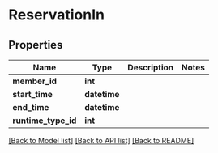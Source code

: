 # ReservationIn


## Properties
Name | Type | Description | Notes
------------ | ------------- | ------------- | -------------
**member_id** | **int** |  | 
**start_time** | **datetime** |  | 
**end_time** | **datetime** |  | 
**runtime_type_id** | **int** |  | 

[[Back to Model list]](../README.md#documentation-for-models) [[Back to API list]](../README.md#documentation-for-api-endpoints) [[Back to README]](../README.md)


